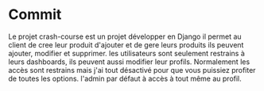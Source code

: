 # Commit

Le projet crash-course est un projet développer en Django il permet au client de cree leur produit d'ajouter et de gere leurs produits ils peuvent ajouter, modifier et supprimer.
les utilisateurs sont seulement restrains à leurs dashboards, ils peuvent aussi modifier leur profils.
Normalement les accès sont restrains mais j'ai tout désactivé pour que vous puissiez profiter de toutes les options.
l'admin par défaut à accès à tout même au profil.
